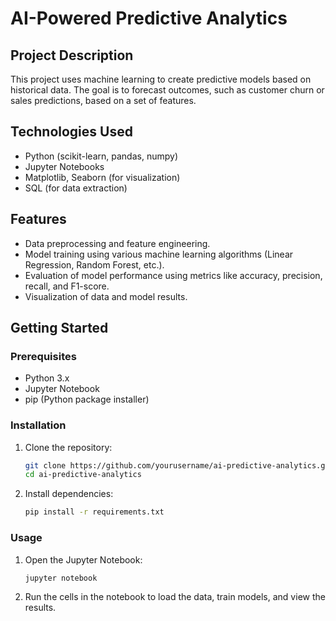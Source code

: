 # AI-Powered Predictive Analytics

## Project Description
This project uses machine learning to create predictive models based on historical data. The goal is to forecast outcomes, such as customer churn or sales predictions, based on a set of features.

## Technologies Used
- Python (scikit-learn, pandas, numpy)
- Jupyter Notebooks
- Matplotlib, Seaborn (for visualization)
- SQL (for data extraction)

## Features
- Data preprocessing and feature engineering.
- Model training using various machine learning algorithms (Linear Regression, Random Forest, etc.).
- Evaluation of model performance using metrics like accuracy, precision, recall, and F1-score.
- Visualization of data and model results.

## Getting Started

### Prerequisites
- Python 3.x
- Jupyter Notebook
- pip (Python package installer)

### Installation
1. Clone the repository:
    ```bash
    git clone https://github.com/yourusername/ai-predictive-analytics.git
    cd ai-predictive-analytics
    ```

2. Install dependencies:
    ```bash
    pip install -r requirements.txt
    ```

### Usage
1. Open the Jupyter Notebook:
    ```bash
    jupyter notebook
    ```

2. Run the cells in the notebook to load the data, train models, and view the results.


